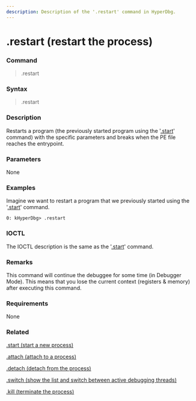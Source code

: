 ```yaml
---
description: Description of the '.restart' command in HyperDbg.
---
```


# .restart (restart the process)

### Command

> .restart

### Syntax

> .restart&#x20;

### Description

Restarts a program (the previously started program using the '[.start](https://docs.hyperdbg.org/commands/meta-commands/.start)' command) with the specific parameters and breaks when the PE file reaches the entrypoint.

### Parameters

None

### Examples

Imagine we want to restart a program that we previously started using the '[.start](https://docs.hyperdbg.org/commands/meta-commands/.start)' command.

```
0: kHyperDbg> .restart 
```

### IOCTL

The IOCTL description is the same as the '[.start](https://docs.hyperdbg.org/commands/meta-commands/.start)' command.

### Remarks

This command will continue the debuggee for some time (in Debugger Mode). This means that you lose the current context (registers & memory) after executing this command.

### Requirements

None

### Related

[.start (start a new process)](https://docs.hyperdbg.org/commands/meta-commands/.start)

[.attach (attach to a process)](https://docs.hyperdbg.org/commands/meta-commands/.attach)

[.detach (detach from the process)](https://docs.hyperdbg.org/commands/meta-commands/.detach)

[.switch (show the list and switch between active debugging threads)](https://docs.hyperdbg.org/commands/meta-commands/.switch)

[.kill (terminate the process)](https://docs.hyperdbg.org/commands/meta-commands/.kill)
